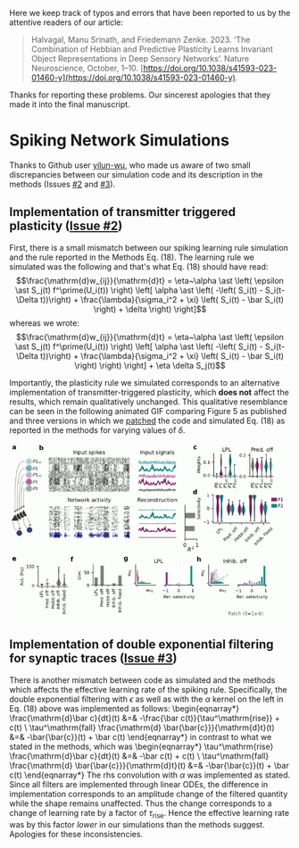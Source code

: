 Here we keep track of typos and errors that have been reported to us by the attentive readers of our article:

> Halvagal, Manu Srinath, and Friedemann Zenke. 2023. ‘The Combination of Hebbian and Predictive Plasticity Learns Invariant Object Representations in Deep Sensory Networks’. Nature Neuroscience, October, 1–10. [https://doi.org/10.1038/s41593-023-01460-y](https://doi.org/10.1038/s41593-023-01460-y).

Thanks for reporting these problems. Our sincerest apologies that they made it into the final manuscript.


# Spiking Network Simulations

Thanks to Github user [yilun-wu](https://github.com/yilun-wu), who made us aware of two small discrepancies between our simulation code and its description in the methods (Issues [#2](https://github.com/fmi-basel/latent-predictive-learning/issues/2) and [#3](https://github.com/fmi-basel/latent-predictive-learning/issues/3)).


## Implementation of transmitter triggered plasticity ([Issue #2](https://github.com/fmi-basel/latent-predictive-learning/issues/2))

First, there is a small mismatch between our spiking learning rule simulation and the rule reported in the Methods Eq. (18).
The learning rule we simulated was the following and that's what Eq. (18) should have read:
$$\frac{\mathrm{d}w_{ij}}{\mathrm{d}t} = \eta~\alpha \ast \left( \epsilon \ast S_j(t) f^\prime(U_i(t)) \right) \left[ \alpha \ast \left( -\left( S_i(t) - S_i(t-\Delta t))\right) + \frac{\lambda}{\sigma_i^2 + \xi} \left( S_i(t) - \bar S_i(t) \right) + \delta  \right) \right]$$
whereas we wrote:
$$\frac{\mathrm{d}w_{ij}}{\mathrm{d}t} = \eta~\alpha \ast \left( \epsilon \ast S_j(t) f^\prime(U_i(t)) \right) \left[ \alpha \ast \left( -\left( S_i(t) - S_i(t-\Delta t))\right) + \frac{\lambda}{\sigma_i^2 + \xi} \left( S_i(t) - \bar S_i(t) \right) \right) \right] + \eta \delta S_j(t)$$

Importantly, the plasticity rule we simulated corresponds to an alternative implementation of transmitter-triggered plasticity, which **does not** affect the results, which remain qualitatively unchanged. 
This qualitative resemblance can be seen in the following animated GIF comparing Figure 5 as published and three versions in which we [patched](patches/alternative_transmitter_triggered.patch) the code and simulated Eq. (18) as reported in the methods for varying values of $\delta$.

![Figure 5 comparison for original and patched code.](figs/altern_trans_trig_plast.gif "Fig5comp")


## Implementation of double exponential filtering for synaptic traces ([Issue #3](https://github.com/fmi-basel/latent-predictive-learning/issues/3))

There is another mismatch between code as simulated and the methods which affects the effective learning rate of the spiking rule.
Specifically, the double exponential filtering with $\epsilon$ as well as with the $\alpha$ kernel on the left in Eq. (18) above was implemented as follows:
\begin{eqnarray*}
	\frac{\mathrm{d}\bar c}{dt}(t) &=& -\frac{\bar c(t)}{\tau^\mathrm{rise}} + c(t) \\
	\tau^\mathrm{fall} \frac{\mathrm{d} \bar{\bar{c}}}{\mathrm{d}t}(t) &=& -\bar{\bar{c}}(t) + \bar c(t) 
\end{eqnarray*}
in contrast to what we stated in the methods, which was
\begin{eqnarray*}
	\tau^\mathrm{rise} \frac{\mathrm{d}\bar c}{dt}(t) &=& -\bar c(t) + c(t) \\
	\tau^\mathrm{fall} \frac{\mathrm{d} \bar{\bar{c}}}{\mathrm{d}t}(t) &=& -\bar{\bar{c}}(t) + \bar c(t) 
\end{eqnarray*}
The rhs convolution with $\alpha$ was implemented as stated.
Since all filters are implemented through linear ODEs, the difference in implementation corresponds to an amplitude change of the filtered quantity while the shape remains unaffected. 
Thus the change corresponds to a change of learning rate by a factor of $\tau_\mathrm{rise}$. Hence the effective learning rate was by this factor _lower_ in our simulations than the methods suggest. 
Apologies for these inconsistencies. 



